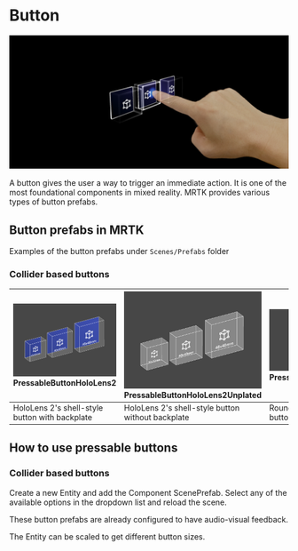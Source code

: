 # Button

![Button](../Documentation/Images/Button/MRTK_Button_Main.png)

A button gives the user a way to trigger an immediate action. It is one of the most foundational components in mixed reality. MRTK provides various types of button prefabs.

## Button prefabs in MRTK

Examples of the button prefabs under ``Scenes/Prefabs`` folder

### Collider based buttons

|  ![PressableButtonHoloLens2](../Documentation/Images/Button/MRTK_Button_Prefabs_HoloLens2.png) PressableButtonHoloLens2 | ![PressableButtonHoloLens2Unplated](../Documentation/Images/Button/MRTK_Button_Prefabs_HoloLens2Unplated.png) PressableButtonHoloLens2Unplated | ![PressableButtonHoloLens2Circular](../Documentation/Images/Button/MRTK_Button_Round.png) PressableRoundButton |
|:--- | :--- | :--- |
| HoloLens 2's shell-style button with backplate | HoloLens 2's shell-style button without backplate  | Round shape push button |

## How to use pressable buttons

### Collider based buttons

Create a new Entity and add the Component ScenePrefab. Select any of the available options in the dropdown list and reload the scene. 

These button prefabs are already configured to have audio-visual feedback. 

The Entity can be scaled to get different button sizes. 

